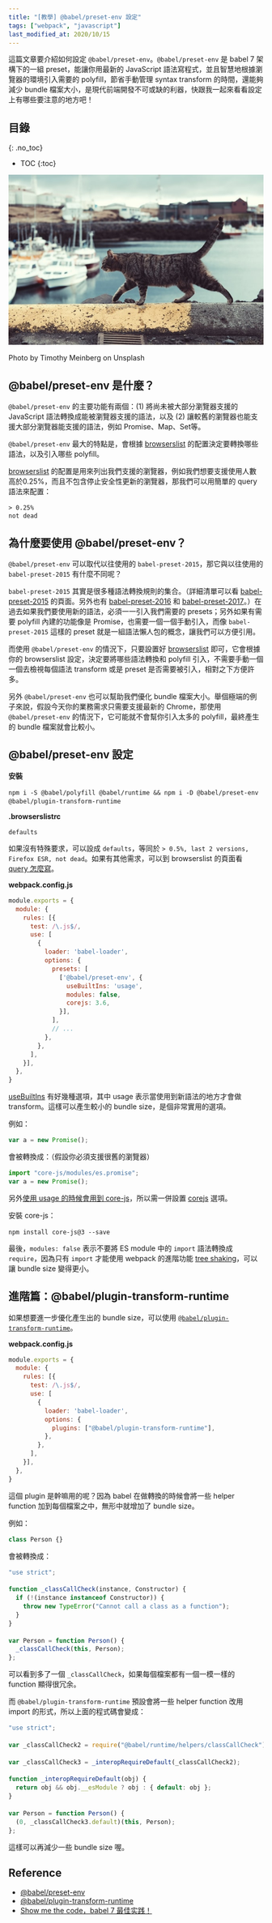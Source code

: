 ```yaml
---
title: "[教學] @babel/preset-env 設定"
tags: ["webpack", "javascript"]
last_modified_at: 2020/10/15
---
```


這篇文章要介紹如何設定 `@babel/preset-env`。`@babel/preset-env` 是 babel 7 架構下的一組 preset，能讓你用最新的 JavaScript 語法寫程式，並且智慧地根據瀏覽器的環境引入需要的 polyfill，節省手動管理 syntax transform 的時間，還能夠減少 bundle 檔案大小，是現代前端開發不可或缺的利器，快跟我一起來看看設定上有哪些要注意的地方吧！

## 目錄
{: .no_toc}

- TOC
{:toc}

![cat](/images/cat2.jpg)

Photo by Timothy Meinberg on Unsplash

## @babel/preset-env 是什麼？

`@babel/preset-env` 的主要功能有兩個：(1) 將尚未被大部分瀏覽器支援的 JavaScript 語法轉換成能被瀏覽器支援的語法，以及 (2) 讓較舊的瀏覽器也能支援大部分瀏覽器能支援的語法，例如 Promise、Map、Set等。

`@babel/preset-env` 最大的特點是，會根據 [browserslist](https://github.com/browserslist/browserslist) 的配置決定要轉換哪些語法，以及引入哪些 polyfill。

[browserslist](https://github.com/browserslist/browserslist) 的配置是用來列出我們支援的瀏覽器，例如我們想要支援使用人數高於0.25%，而且不包含停止安全性更新的瀏覽器，那我們可以用簡單的 query 語法來配置：

```
> 0.25%
not dead
```

## 為什麼要使用 @babel/preset-env？

`@babel/preset-env` 可以取代以往使用的 `babel-preset-2015`，那它與以往使用的 `babel-preset-2015` 有什麼不同呢？

`babel-preset-2015` 其實是很多種語法轉換規則的集合。（詳細清單可以看 [babel-preset-2015](https://babeljs.io/docs/en/6.26.3/babel-preset-es2015) 的頁面。另外也有 [babel-preset-2016](https://babeljs.io/docs/en/6.26.3/babel-preset-es2016) 和 [babel-preset-2017](https://babeljs.io/docs/en/6.26.3/babel-preset-es2017)。）在過去如果我們要使用新的語法，必須一一引入我們需要的 presets；另外如果有需要 polyfill 內建的功能像是 Promise，也需要一個一個手動引入，而像 `babel-preset-2015` 這樣的 preset 就是一組語法懶人包的概念，讓我們可以方便引用。

而使用 `@babel/preset-env` 的情況下，只要設置好 [browserslist](https://github.com/browserslist/browserslist) 即可，它會根據你的 browserslist 設定，決定要將哪些語法轉換和 polyfill 引入，不需要手動一個一個去檢視每個語法 transform 或是 preset 是否需要被引入，相對之下方便許多。

另外 `@babel/preset-env` 也可以幫助我們優化 bundle 檔案大小。舉個極端的例子來說，假設今天你的業務需求只需要支援最新的 Chrome，那使用 `@babel/preset-env` 的情況下，它可能就不會幫你引入太多的 polyfill，最終產生的 bundle 檔案就會比較小。

## @babel/preset-env 設定

**安裝**

`npm i -S @babel/polyfill @babel/runtime && npm i -D @babel/preset-env @babel/plugin-transform-runtime`

**.browserslistrc**

```
defaults
```

如果沒有特殊要求，可以設成 `defaults`，等同於 `> 0.5%, last 2 versions, Firefox ESR, not dead`。如果有其他需求，可以到 browserslist 的頁面看 [query 怎麼寫](https://github.com/browserslist/browserslist#full-list)。

**webpack.config.js**

```JavaScript
module.exports = {
  module: {
    rules: [{
      test: /\.js$/,
      use: [
        {
          loader: 'babel-loader',
          options: {
            presets: [
              ['@babel/preset-env', {
                useBuiltIns: 'usage',
                modules: false,
                corejs: 3.6,
              }],
            ],
            // ...
          },
        },
      ],
    }],
  },
}
```

[useBuiltIns](https://babeljs.io/docs/en/babel-preset-env#usebuiltins) 有好幾種選項，其中 usage 表示當使用到新語法的地方才會做 transform。這樣可以產生較小的 bundle size，是個非常實用的選項。

例如：

```JavaScript
var a = new Promise();
```

會被轉換成：（假設你必須支援很舊的瀏覽器）

```JavaScript
import "core-js/modules/es.promise";
var a = new Promise();
```

另外[使用 usage 的時候會用到 core-js](https://babeljs.io/docs/en/babel-preset-env#usebuiltins)，所以需一併設置 [corejs](https://babeljs.io/docs/en/babel-preset-env#corejs) 選項。

安裝 core-js：

`npm install core-js@3 --save`

最後，`modules: false` 表示不要將 ES module 中的 `import` 語法轉換成 `require`，因為只有 `import` 才能使用 webpack 的進階功能 [tree shaking](https://webpack.js.org/guides/tree-shaking/)，可以讓 bundle size 變得更小。

## 進階篇：@babel/plugin-transform-runtime

如果想要進一步優化產生出的 bundle size，可以使用 [`@babel/plugin-transform-runtime`](https://babeljs.io/docs/en/babel-plugin-transform-runtime)。

**webpack.config.js**

```JavaScript
module.exports = {
  module: {
    rules: [{
      test: /\.js$/,
      use: [
        {
          loader: 'babel-loader',
          options: {
            plugins: ["@babel/plugin-transform-runtime"],
          },
        },
      ],
    }],
  },
}
```

這個 plugin 是幹嘛用的呢？因為 babel 在做轉換的時候會將一些 helper function 加到每個檔案之中，無形中就增加了 bundle size。

例如：

```JavaScript
class Person {}
```

會被轉換成：

```JavaScript
"use strict";

function _classCallCheck(instance, Constructor) {
  if (!(instance instanceof Constructor)) {
    throw new TypeError("Cannot call a class as a function");
  }
}

var Person = function Person() {
  _classCallCheck(this, Person);
};
```

可以看到多了一個 `_classCallCheck`，如果每個檔案都有一個一模一樣的 function 顯得很冗余。

而 `@babel/plugin-transform-runtime` 預設會將一些 helper function 改用 import 的形式，所以上面的程式碼會變成：

```JavaScript
"use strict";

var _classCallCheck2 = require("@babel/runtime/helpers/classCallCheck");

var _classCallCheck3 = _interopRequireDefault(_classCallCheck2);

function _interopRequireDefault(obj) {
  return obj && obj.__esModule ? obj : { default: obj };
}

var Person = function Person() {
  (0, _classCallCheck3.default)(this, Person);
};
```

這樣可以再減少一些 bundle size 喔。

## Reference

* [@babel/preset-env](https://babeljs.io/docs/en/babel-preset-env)
* [@babel/plugin-transform-runtime](https://babeljs.io/docs/en/babel-plugin-transform-runtime)
* [Show me the code，babel 7 最佳实践！](https://github.com/SunshowerC/blog/issues/5)
